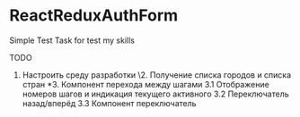 # ReactReduxAuthForm
Simple Test Task for test my skills

TODO
1. Настроить среду разработки
\2. Получение списка городов и списка стран
*3. Компонент перехода между шагами
	3.1 Отображение номеров шагов и индикация текущего активного
	3.2 Переключатель назад/вперёд
	3.3 Компонент переключатель